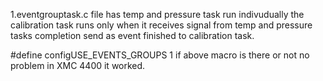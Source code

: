 1.eventgrouptask.c file has temp and pressure task  run indivudually 
the calibration task runs only when it receives signal from temp and pressure tasks completion send as event finished to calibration task.

#define configUSE_EVENTS_GROUPS  1 
if above macro is there or not no problem in XMC 4400 it worked.
